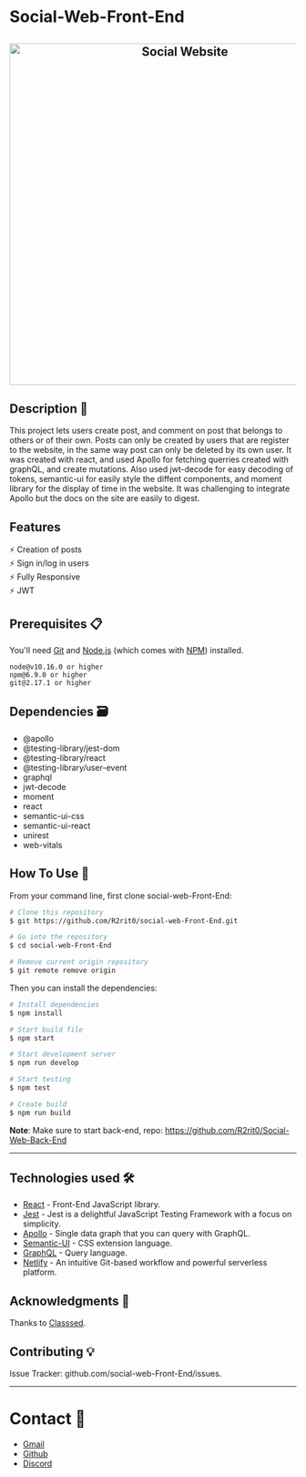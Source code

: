 # Social-Web-Front-End

<h2 align="center">
  <img src="https://github.com/R2rit0/social-web-Front-End/blob/08a7d72d1483599b6e653d646ad5dbad702d7252/public/Screenshot%202021-04-19%20105722.png" alt="Social Website" width="600px" />
  <br>
</h2>

## Description 📄
This project lets users create post, and comment on post that belongs to others or of their own. Posts can only be created by users that are register to the website, in the same way post can only be deleted by its own user. It was created with react, and used Apollo for fetching querries created with graphQL, and create mutations. Also used jwt-decode for easy decoding of tokens, semantic-ui for easily style the diffent components, and moment library for the display of time in the website. It was challenging to integrate Apollo but the docs on the site are easily to digest. 

## Features
⚡️ Creation of posts\
⚡️ Sign in/log in users\
⚡️ Fully Responsive\
⚡️ JWT

## Prerequisites 📋

You'll need [Git](https://git-scm.com) and [Node.js](https://nodejs.org/en/download/) (which comes with [NPM](http://npmjs.com)) installed.
```
node@v10.16.0 or higher
npm@6.9.0 or higher
git@2.17.1 or higher
```

## Dependencies 🗃️
- @apollo
- @testing-library/jest-dom
- @testing-library/react
- @testing-library/user-event
- graphql
- jwt-decode
- moment
- react
- semantic-ui-css
- semantic-ui-react
- unirest
- web-vitals

## How To Use 🔧

From your command line, first clone social-web-Front-End:

```bash
# Clone this repository
$ git https://github.com/R2rit0/social-web-Front-End.git

# Go into the repository
$ cd social-web-Front-End

# Remove current origin repository
$ git remote remove origin
```

Then you can install the dependencies:

```bash
# Install dependencies
$ npm install

# Start build file
$ npm start

# Start development server
$ npm run develop

# Start testing
$ npm test

# Create build
$ npm run build
```

**Note**:
Make sure to start back-end, repo: https://github.com/R2rit0/Social-Web-Back-End

---

## Technologies used 🛠️

- [React](https://es.reactjs.org/) - Front-End JavaScript library.
- [Jest](https://jestjs.io/) - Jest is a delightful JavaScript Testing Framework with a focus on simplicity.
- [Apollo](https://www.apollographql.com/docs/react/get-started/) - Single data graph that you can query with GraphQL.
- [Semantic-UI](https://semantic-ui.com/) - CSS extension language.
- [GraphQL](https://graphql.org/) - Query language.
- [Netlify](https://www.netlify.com/) - An intuitive Git-based workflow and powerful serverless platform.

## Acknowledgments 🎁

Thanks to [Classsed](https://www.youtube.com/channel/UC2-slOJImuSc20Drbf88qvg).

## Contributing 💡
Issue Tracker: github.com/social-web-Front-End/issues.

---

# Contact 💬
- [Gmail](https://mail.google.com/mail/u/0/?fs=1&to=ArturoM.Ducasse@gmail.com&su=Job-related&tf=cm "Gmail direct link")
- [Github](https://github.com/R2rit0 "Github profile")
- [Discord](https://discordapp.com/users/362837852507209730/ "Discord profile")
